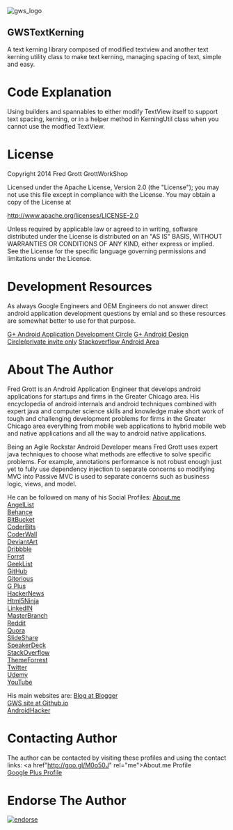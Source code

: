![gws_logo](https://github.com/shareme/GWSTextKerning/raw/master/readme_images/grottworkshop_logo.png)

GWSTextKerning
---

A text kerning library composed of modified textview and another text kerning utility class to
make text kerning, managing spacing of text, simple and easy.

# Code Explanation

Using builders and spannables to either modify TextView itself to support text spacing, kerning, or
in a helper method  in KerningUtil class when you cannot use the modfied TextView.


# License

Copyright 2014 Fred Grott GrottWorkShop

Licensed under the Apache License, Version 2.0 (the "License");
you may not use this file except in compliance with the License.
You may obtain a copy of the License at

<a href="http://www.apache.org/licenses/LICENSE-2.0" rel="license">http://www.apache.org/licenses/LICENSE-2.0</a>

Unless required by applicable law or agreed to in writing, software
distributed under the License is distributed on an "AS IS" BASIS,
WITHOUT WARRANTIES OR CONDITIONS OF ANY KIND, either express or implied.
See the License for the specific language governing permissions and
limitations under the License.


# Development Resources

As always Google Engineers and OEM Engineers do not answer direct android
application development questions by emial and so these resources are
somewhat better to use for that purpose.

<a href="https://plus.google.com/u/0/communities/105153134372062985968">G+ Android Application Development Circle</a>
<a href="https://plus.google.com/u/0/communities/113499773637471211070">G+ Android Design Circle(private invite only</a>
<a href="http://stackoverflow.com/questions/tagged/android">Stackoverflow Android Area</a>



# About The Author

Fred Grott is an Android Application Engineer that develops android applications
for startups and firms in the Greater Chicago area. His encyclopedia of android
internals and android techniques combined with expert java and computer science
skills and knowledge make short work of tough and challenging development
problems for firms in the Greater Chicago area everything from mobile web applications
to hybrid mobile web and native applications and all the way to android native applications.

Being an Agile Rockstar Android Developer means Fred Grott uses expert java techniques to
choose what methods are effective to solve specific problems. For example, annotations
performance is not robust enough just yet to fully use dependency injection to separate
concerns so modifying MVC into Passive MVC is used to separate concerns such as business logic,
views, and model.

He can be followed on many of his Social Profiles:
<a href="http://goo.gl/M0o50J" rel="me">About.me</a></br>
<a href="http://goo.gl/EmChpW" rel="me">AngelList</a></br>
<a href="http://goo.gl/sEmqJr" rel="me">Behance</a></br>
<a href="http://goo.gl/Mg8r1w" rel="me">BitBucket</a></br>
<a href="http://goo.gl/84p6gA" rel="me">CoderBits</a></br>
<a href="http://goo.gl/lbdx0x" rel="me">CoderWall</a></br>
<a href="http://goo.gl/uun5Qg" rel="me">DeviantArt</a></br>
<a href="http://goo.gl/Vt06L1" rel="me">Dribbble</a></br>
<a href="http://goo.gl/aECSjf" rel="me">Forrst</a></br>
<a href="http://goo.gl/ky9TYK" rel="me">GeekList</a></br>
<a href="http://goo.gl/8wT7LJ" rel="me">GitHub</a></br>
<a href="http://goo.gl/hls95u" rel="me">Gitorious</a></br>
<a href="http://goo.gl/Whf9u3" rel="publisher" rel="me">G Plus</a></br>
<a href="http://goo.gl/2W9e0U" rel="me">HackerNews</a></br>
<a href="http://goo.gl/wCXLYC" rel="me">Html5Ninja</a></br>
<a href="http://goo.gl/7EAFvt" rel="me">LinkedIN</a></br>
<a href="http://goo.gl/sXAS4C" rel="me">MasterBranch</a></br>
<a href="http://goo.gl/xl5cHu" rel="me">Reddit</a></br>
<a href="http://goo.gl/cxs3I2" rel="me">Quora</a></br>
<a href="http://goo.gl/WnemaH" rel="me">SlideShare</a></br>
<a href="http://goo.gl/8y8HDI" rel="me">SpeakerDeck</a></br>
<a href="http://goo.gl/A03BmA" rel="me">StackOverflow</a></br>
<a href="http://goo.gl/TrPn9r" rel="me">ThemeForrest</a></br>
<a href="http://goo.gl/J3dnsA" rel="me">Twitter</a></br>
<a href="http://goo.gl/83Z9aC" rel="me">Udemy</a></br>
<a href="http://goo.gl/kO7g5i" rel="me">YouTube</a></br>

His main websites are:
<a href="http://grottworkshop.blogspot.com/" rel="me">Blog at Blogger</a></br>
<a href="http://goo.gl/ReBZKD" rel="me">GWS site at Github.io</a></br>
<a href="http://goo.gl/D9lo1D" rel="me">AndroidHacker</a></br>

# Contacting Author

The author can be contacted by visiting these profiles and
using the contact links:
<a href"http://goo.gl/M0o50J" rel="me">About.me Profile<a></br>
<a href="http://goo.gl/Whf9u3" rel="me">Google Plus Profile</a></br>

# Endorse The Author

[![endorse](https://api.coderwall.com/shareme/endorsecount.png)](https://coderwall.com/shareme)